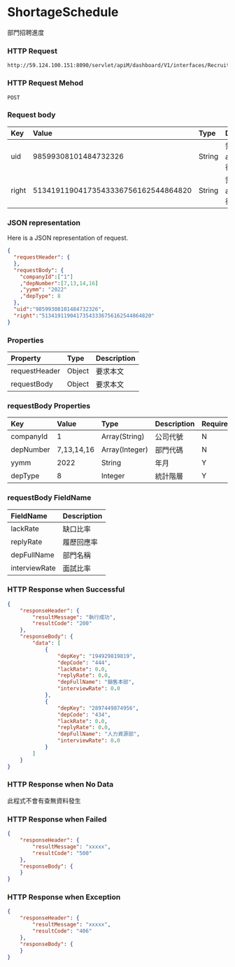 # ShortageSchedule
部門招聘進度

### HTTP Request
```
http://59.124.100.151:8090/servlet/apiM/dashboard/V1/interfaces/RecruitShortage/ShortageSchedule
```

### HTTP Request Mehod
```
POST
```

### Request body
| Key | Value | Type | Description |
|:----------|:-------------|:-----|:------------|
| uid | 98599308101484732326 | String | 需透過apiLogin取得
| right | 51341911904173543336756162544864820 | String | 需透過apiLogin取得 |

### JSON representation

Here is a JSON representation of request.
```json
{
  "requestHeader": {
  },
  "requestBody": {
    "companyId":["1"]
    ,"depNumber":[7,13,14,16]
    ,"yymm": "2022"
    ,"depType": 8
  },
  "uid":"98599308101484732326",
  "right":"51341911904173543336756162544864820"
}
```

### Properties
| Property | Type | Description |
|:---------|:-----|:------------|
| requestHeader | Object | 要求本文 |
| requestBody | Object | 要求本文 |

### requestBody Properties
| Key | Value | Type | Description | Required | Format |
|:----------|:-------------|:-----|:------------|:------------|:------------|
| companyId | 1 | Array(String) | 公司代號 | N | n/a |
| depNumber | 7,13,14,16 | Array(Integer) | 部門代碼 | N | n/a |
| yymm | 2022 | String | 年月 | Y | YYYYmm |
| depType | 8 | Integer | 統計階層 | Y | n/a |

### requestBody FieldName
| FieldName | Description |
|:----------|:-------------|
| lackRate | 缺口比率 |
| replyRate | 履歷回應率 |
| depFullName | 部門名稱 |
| interviewRate | 面試比率 |

### HTTP Response when Successful
```json
{
    "responseHeader": {
        "resultMessage": "執行成功",
        "resultCode": "200"
    },
    "responseBody": {
        "data": [
            {
                "depKey": "194929819819",
                "depCode": "444",
                "lackRate": 0.0,
                "replyRate": 0.0,
                "depFullName": "銷售本部",
                "interviewRate": 0.0
            },
            {
                "depKey": "2897449874956",
                "depCode": "434",
                "lackRate": 0.0,
                "replyRate": 0.0,
                "depFullName": "人力資源部",
                "interviewRate": 0.0
            }
        ]
    }
}
```

### HTTP Response when No Data
此程式不會有查無資料發生

### HTTP Response when Failed
```json
{
    "responseHeader": {
        "resultMessage": "xxxxx",
        "resultCode": "500"
    },
    "responseBody": {
    }
}
```

### HTTP Response when Exception
```json
{
    "responseHeader": {
        "resultMessage": "xxxxx",
        "resultCode": "406"
    },
    "responseBody": {
    }
}
```
